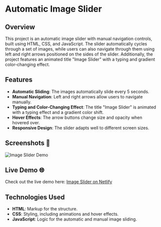 # Automatic Image Slider

## Overview

This project is an automatic image slider with manual navigation controls, built using HTML, CSS, and JavaScript. The slider automatically cycles through a set of images, while users can also navigate through them using left and right arrows positioned on the sides of the slider. Additionally, the project features an animated title "Image Slider" with a typing and gradient color-changing effect.

## Features

- **Automatic Sliding**: The images automatically slide every 5 seconds.
- **Manual Navigation**: Left and right arrows allow users to navigate manually.
- **Typing and Color-Changing Effect**: The title "Image Slider" is animated with a typing effect and a gradient color shift.
- **Hover Effects**: The arrow buttons change size and opacity when hovered over.
- **Responsive Design**: The slider adapts well to different screen sizes.

## Screenshots 📸

![Image Slider Demo](https://github.com/user-attachments/assets/c5f4132f-dfa9-4f3b-97cc-5d6fb5021784)

## Live Demo 🌐

Check out the live demo here: [Image Slider on Netlify](https://sanjoshimageslider.netlify.app/)

## Technologies Used

- **HTML**: Markup for the structure.
- **CSS**: Styling, including animations and hover effects.
- **JavaScript**: Logic for the automatic and manual image sliding.

